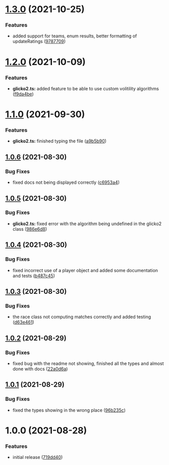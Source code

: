 # [1.3.0](https://github.com/animafps/glicko2.ts/compare/v1.2.0...v1.3.0) (2021-10-25)


### Features

* added support for teams, enum results, better formatting of updateRatings ([9787709](https://github.com/animafps/glicko2.ts/commit/9787709708a428854a4be59d08dfa04109ea2738))

# [1.2.0](https://github.com/animafps/glicko2.ts/compare/v1.1.0...v1.2.0) (2021-10-09)


### Features

* **glicko2.ts:** added feature to be able to use custom volitility algorithms ([f9da4be](https://github.com/animafps/glicko2.ts/commit/f9da4beb3f4debf27644b871a1f3e1bf7131fedb))

# [1.1.0](https://github.com/animafps/glicko2.ts/compare/v1.0.6...v1.1.0) (2021-09-30)


### Features

* **glicko2.ts:** finished typing the file ([a9b5b90](https://github.com/animafps/glicko2.ts/commit/a9b5b9005ed36366fcc74b02a95d7820b9094770))

## [1.0.6](https://github.com/animafps/glicko2.ts/compare/v1.0.5...v1.0.6) (2021-08-30)


### Bug Fixes

* fixed docs not being displayed correctly ([c6953a4](https://github.com/animafps/glicko2.ts/commit/c6953a47dc236e548eaf053c62622c46ff579cdc))

## [1.0.5](https://github.com/animafps/glicko2.ts/compare/v1.0.4...v1.0.5) (2021-08-30)


### Bug Fixes

* **glicko2.ts:** fixed error with the algorithm being undefined in the glicko2 class ([986e6d8](https://github.com/animafps/glicko2.ts/commit/986e6d8b4343422dcbd8b9f5f3c48d015ddc7a82))

## [1.0.4](https://github.com/animafps/glicko2.ts/compare/v1.0.3...v1.0.4) (2021-08-30)


### Bug Fixes

* fixed incorrect use of a player object and added some documentation and tests ([b487c45](https://github.com/animafps/glicko2.ts/commit/b487c45843ebab276829e6ab930dc80069d467c5))

## [1.0.3](https://github.com/animafps/glicko2.ts/compare/v1.0.2...v1.0.3) (2021-08-30)


### Bug Fixes

* the race class not computing matches correctly and added testing ([d63e461](https://github.com/animafps/glicko2.ts/commit/d63e461e0af14e6e540ebf602e692d725328310c))

## [1.0.2](https://github.com/animafps/glicko2.ts/compare/v1.0.1...v1.0.2) (2021-08-29)


### Bug Fixes

* fixed bug with the readme not showing, finished all the types and almost done with docs ([22a0d6a](https://github.com/animafps/glicko2.ts/commit/22a0d6abb7ca80c3788688418c14d6e4819f5c99))

## [1.0.1](https://github.com/animafps/glicko2.ts/compare/v1.0.0...v1.0.1) (2021-08-29)


### Bug Fixes

* fixed the types showing in the wrong place ([96b235c](https://github.com/animafps/glicko2.ts/commit/96b235c201a000535fedb93947f1ce5b13a9c031))

# 1.0.0 (2021-08-28)


### Features

* initial release ([719dd40](https://github.com/animafps/glicko2.ts/commit/719dd40d3aa28ae2def31699e416fb13e305e946))
